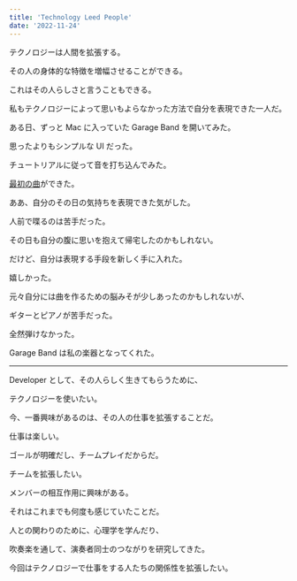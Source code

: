 ```yaml
---
title: 'Technology Leed People'
date: '2022-11-24'
---
```


テクノロジーは人間を拡張する。

その人の身体的な特徴を増幅させることができる。

これはその人らしさと言うこともできる。

私もテクノロジーによって思いもよらなかった方法で自分を表現できた一人だ。

ある日、ずっと Mac に入っていた Garage Band を開いてみた。

思ったよりもシンプルな UI だった。

チュートリアルに従って音を打ち込んでみた。

[最初の曲](https://soundcloud.com/kawakami-moeki/holiday?utm_source=clipboard&utm_medium=text&utm_campaign=social_sharing)ができた。

ああ、自分のその日の気持ちを表現できた気がした。

人前で喋るのは苦手だった。

その日も自分の腹に思いを抱えて帰宅したのかもしれない。

だけど、自分は表現する手段を新しく手に入れた。

嬉しかった。

元々自分には曲を作るための脳みそが少しあったのかもしれないが、

ギターとピアノが苦手だった。

全然弾けなかった。

Garage Band は私の楽器となってくれた。

---

Developer として、その人らしく生きてもらうために、

テクノロジーを使いたい。

今、一番興味があるのは、その人の仕事を拡張することだ。

仕事は楽しい。

ゴールが明確だし、チームプレイだからだ。

チームを拡張したい。

メンバーの相互作用に興味がある。

それはこれまでも何度も感じていたことだ。

人との関わりのために、心理学を学んだり、

吹奏楽を通して、演奏者同士のつながりを研究してきた。

今回はテクノロジーで仕事をする人たちの関係性を拡張したい。
